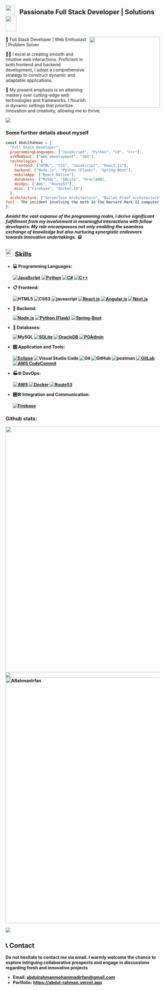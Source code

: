 <h2><img src="https://slackmojis.com/emojis/61718-usagyuun-laptop/download" width="30"/> &nbsp; Passionate Full Stack Developer | Solutions
<img src="https://media3.giphy.com/media/wwoHndUwugaV1klRUq/200w.webp?cid=ecf05e476zvznc8rffpx9vi19umehih8qg1kux44mk4fly03&ep=v1_stickers_search&rid=200w.webp&ct=s" width="35" height="50"></h2>
<img align='right' src="https://i.giphy.com/media/ZEUODEtQiUZWGg6IHR/giphy.webp" width="230">



🚀 Full Stack Developer | Web Enthusiast | Problem Solver

👨‍💻 I excel at creating smooth and intuitive web interactions. Proficient in both frontend and backend development, I adopt a comprehensive strategy to construct dynamic and adaptable applications.

💼 My present emphasis is on attaining mastery over cutting-edge web technologies and frameworks. I flourish in dynamic settings that prioritize innovation and creativity, allowing me to thrive.

<img src="https://user-images.githubusercontent.com/73097560/115834477-dbab4500-a447-11eb-908a-139a6edaec5c.gif"></a>

### Some further details about myself  

```javascript
const AbdulRahman = {
  "Full Stack Developer",
  programmingLanguages: ["JavaScript", "Python", "C#", "C++"],
  askMeAbout: ["web development", "SEO"],
  technologies: {
    frontend: ["HTML", "CSS", "JavaScript", "React.js"],
    backend: ["Node.js", "Python (Flask)", "Spring-Boot"],
    mobileApp: ["React Native"],
    databases: ["MySQL", "SQLite", "OracleDB],
    devOps: ["AWS", "Route53"],
    misc: ["Firebase", "Socket.IO"]
  },
  architecture: ["Serverless Architecture", "Bullet Proof architecture", "Microservice architecture", "Single Page Applications"],
fact : The incident involving the moth in the Harvard Mark II computer is often attributed to Grace Hopper, a pioneering computer scientist. She is said to have taped the moth into her logbook with the annotation, "First actual case of bug being found."
};
```

<em><b>Amidst the vast expanse of the programming realm, I derive significant fulfillment from my involvement in meaningful interactions with fellow developers. My role encompasses not only enabling the seamless exchange of knowledge but also nurturing synergistic endeavors towards innovative undertakings. 😃 </em>



## <img src="https://media2.giphy.com/media/QssGEmpkyEOhBCb7e1/giphy.gif?cid=ecf05e47a0n3gi1bfqntqmob8g9aid1oyj2wr3ds3mg700bl&rid=giphy.gif" width ="25"><b> Skills</b>

<p align="center">

- 💻 Programming Languages:

    [![JavaScript](https://img.shields.io/badge/JavaScript-%23F7DF1E.svg?style=for-the-badge&logo=javascript&logoColor=white)](https://developer.mozilla.org/en-US/docs/Web/JavaScript)
  [![Python](https://img.shields.io/badge/Python-%233776AB.svg?style=for-the-badge&logo=python&logoColor=white)](https://www.python.org/)
  [![C#](https://img.shields.io/badge/C%23-%23239120.svg?style=for-the-badge&logo=c-sharp&logoColor=white)](https://docs.microsoft.com/en-us/dotnet/csharp/)
  [![C++](https://img.shields.io/badge/C++-%2300599C.svg?style=for-the-badge&logo=c%2B%2B&logoColor=white)](https://isocpp.org/)
    

- 📋 Frontend: 
    
    ![HTML5](https://img.shields.io/badge/html5-%23E34F26.svg?style=for-the-badge&logo=html5&logoColor=white)
    ![CSS3](https://img.shields.io/badge/css3-%231572B6.svg?style=for-the-badge&logo=css3&logoColor=white)
    ![javascript](https://img.shields.io/badge/javascript%20-%23323330.svg?&style=for-the-badge&logo=javascript&logoColor=%23F7DF1E)
    [![React.js](https://img.shields.io/badge/React.js-%2361DAFB.svg?style=for-the-badge&logo=react&logoColor=white)](https://reactjs.org/)
    [![Angular.js](https://img.shields.io/badge/Angular.js-%23DD0031.svg?style=for-the-badge&logo=angularjs&logoColor=white)](https://angular.io/)
    [![Next.js](https://img.shields.io/badge/Next.js-%23000000.svg?style=for-the-badge&logo=next.js&logoColor=white)](https://nextjs.org/)

- 🎨 Backend:

    [![Node.js](https://img.shields.io/badge/Node.js-%2343853D.svg?style=for-the-badge&logo=node.js&logoColor=white)](https://nodejs.org/)
    [![Python (Flask)](https://img.shields.io/badge/Python%20(Flask)-%23000.svg?style=for-the-badge&logo=python&logoColor=white)](https://flask.palletsprojects.com/)
    [![Spring-Boot](https://img.shields.io/badge/Spring--Boot-%236DB33F.svg?style=for-the-badge&logo=spring&logoColor=white)](https://spring.io/projects/spring-boot)

    
- 💾 Databases:

    ![MySQL](https://img.shields.io/badge/MySQL-00000F?style=for-the-badge&logo=mysql&logoColor=white)
    [![SQLite](https://img.shields.io/badge/SQLite-%23003B57.svg?style=for-the-badge&logo=sqlite&logoColor=white)](https://www.sqlite.org/)
    [![OracleDB](https://img.shields.io/badge/OracleDB-%23F80000.svg?style=for-the-badge&logo=oracle&logoColor=white)](https://www.oracle.com/database/)
    [![PGAdmin](https://img.shields.io/badge/PGAdmin-%23336791.svg?style=for-the-badge&logo=postgresql&logoColor=white)](https://www.pgadmin.org/)
  
- 🎛️ Application and Tools:

    [![Eclipse](https://img.shields.io/badge/Eclipse-%232C2255.svg?style=for-the-badge&logo=eclipse&logoColor=white)](https://www.eclipse.org/)
    ![Visual Studio Code](https://img.shields.io/badge/Visual%20Studio%20Code-0078d7.svg?style=for-the-badge&logo=visual-studio-code&logoColor=white)
    ![Git](https://img.shields.io/badge/git-%23F05033.svg?style=for-the-badge&logo=git&logoColor=white)
    ![GitHub](https://img.shields.io/badge/github-%23121011.svg?style=for-the-badge&logo=github&logoColor=white)
    ![postman](https://img.shields.io/badge/Postman-FF6C37?style=for-the-badge&logo=Postman&logoColor=white)
    [![GitLab](https://img.shields.io/badge/GitLab-%23FCA121.svg?style=for-the-badge&logo=gitlab&logoColor=white)](https://about.gitlab.com/)
    [![AWS CodeCommit](https://img.shields.io/badge/AWS%20CodeCommit-%23FF9900.svg?style=for-the-badge&logo=amazon-aws&logoColor=white)](https://aws.amazon.com/codecommit/)

- 🏭⚙️ DevOps:
 
  [![AWS](https://img.shields.io/badge/AWS-%23FF9900.svg?style=for-the-badge&logo=amazon-aws&logoColor=white)](https://aws.amazon.com/)
  [![Docker](https://img.shields.io/badge/Docker-%232496ED.svg?style=for-the-badge&logo=docker&logoColor=white)](https://www.docker.com/)
  [![Route53](https://img.shields.io/badge/Route53-%2340AFD4.svg?style=for-the-badge&logo=amazon-aws&logoColor=white)](https://aws.amazon.com/route53/)


- 🎛🛠️ Integration and Communication:

  [![Firebase](https://img.shields.io/badge/Firebase-%23FFCA28.svg?style=for-the-badge&logo=firebase&logoColor=white)](https://firebase.google.com/)

  
    
</p>

### Github stats:
<img src="https://github-readme-streak-stats.herokuapp.com/?user=ARahmanIrfan&theme=dark" width="800" >
<img src="https://user-images.githubusercontent.com/73097560/115834477-dbab4500-a447-11eb-908a-139a6edaec5c.gif">




<img src="https://github-profile-summary-cards.vercel.app/api/cards/profile-details?username=ARahmanIrfan&theme=default&hide_border=true"  width="800" alt="ARahmanIrfan">




<img src="https://user-images.githubusercontent.com/73097560/115834477-dbab4500-a447-11eb-908a-139a6edaec5c.gif"></a>
    
## 📞 Contact

Do not hesitate to contact me via email. I warmly welcome the chance to explore intriguing collaborative prospects and engage in discussions regarding fresh and innovative projects

- Email: abdulrahmanmohammadirfan@gmail.com
- Portfolio: https://abdul-rahman.vercel.app
